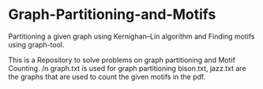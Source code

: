 # Graph-Partitioning-and-Motifs
Partitioning a given graph using Kernighan–Lin algorithm and Finding motifs using graph-tool.

This is a Repository to solve problems on graph partitioning and Motif Counting. /n
graph.txt is used for graph partitioning
bison.txt, jazz.txt are the graphs that are used to count the given motifs in the pdf.

